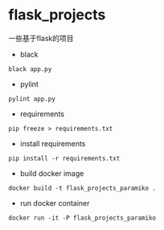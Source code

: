 # flask_projects

一些基于flask的项目

- black

```shell
black app.py
```

- pylint

```shell
pylint app.py
```

- requirements

```shell
pip freeze > requirements.txt
```

- install requirements

```shell
pip install -r requirements.txt
```

- build docker image

```shell
docker build -t flask_projects_paramiko .
```
- run docker container

```shell
docker run -it -P flask_projects_paramiko
```